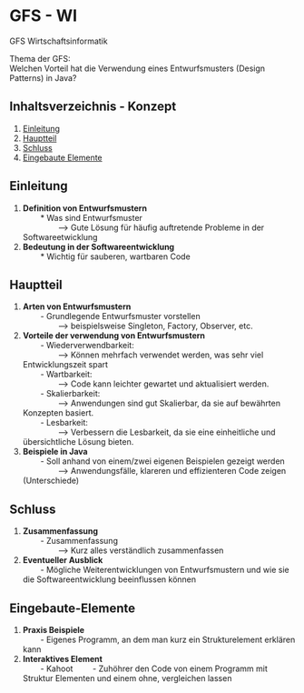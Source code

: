 # GFS - WI
GFS Wirtschaftsinformatik

Thema der GFS: </br>
Welchen Vorteil hat die Verwendung eines Entwurfsmusters (Design Patterns) in Java?

## Inhaltsverzeichnis - Konzept
1. [Einleitung](#Einleitung)
2. [Hauptteil](#Hauptteil)
3. [Schluss](#Schluss)
4. [Eingebaute Elemente](#Eingebaute-Elemente)

## <h2>Einleitung</h2>
1. <strong>Definition von Entwurfsmustern</strong></br>
⠀⠀⠀* Was sind Entwurfsmuster </br>
⠀⠀⠀⠀⠀⠀--> Gute Lösung für häufig auftretende Probleme in der Softwareetwicklung
2. <strong>Bedeutung in der Softwareentwicklung</strong></br>
⠀⠀⠀* Wichtig für sauberen, wartbaren Code

## <h2>Hauptteil</h2>
1. <strong>Arten von Entwurfsmustern</strong></br>
⠀⠀⠀- Grundlegende Entwurfsmuster vorstellen </br>
⠀⠀⠀⠀⠀⠀--> beispielsweise Singleton, Factory, Observer, etc.
2. <strong>Vorteile der verwendung von Entwurfsmustern</strong></br>
⠀⠀⠀- Wiederverwendbarkeit: </br>⠀⠀⠀⠀⠀⠀--> Können mehrfach verwendet werden, was sehr viel Entwicklungszeit spart</br>
⠀⠀⠀- Wartbarkeit: </br>⠀⠀⠀⠀⠀⠀--> Code kann leichter gewartet und aktualisiert werden.</br>
⠀⠀⠀- Skalierbarkeit: </br>⠀⠀⠀⠀⠀⠀--> Anwendungen sind gut Skalierbar, da sie auf bewährten Konzepten basiert.</br>
⠀⠀⠀- Lesbarkeit: </br>⠀⠀⠀⠀⠀⠀--> Verbessern die Lesbarkeit, da sie eine einheitliche und übersichtliche Lösung bieten.</br>
3. <strong>Beispiele in Java</strong></br>
⠀⠀⠀- Soll anhand von einem/zwei eigenen Beispielen gezeigt werden </br>
⠀⠀⠀⠀⠀⠀--> Anwendungsfälle, klareren und effizienteren Code zeigen (Unterschiede)

## <h2>Schluss</h2>
1. <strong>Zusammenfassung</strong></br>
⠀⠀⠀- Zusammenfassung </br>
⠀⠀⠀⠀⠀⠀--> Kurz alles verständlich zusammenfassen
2. <strong>Eventueller Ausblick</strong></br>
⠀⠀⠀- Mögliche Weiterentwicklungen von Entwurfsmustern und wie sie die Softwareentwicklung beeinflussen können

## <h2>Eingebaute-Elemente</h2>
1. <strong>Praxis Beispiele</strong></br>
⠀⠀⠀- Eigenes Programm, an dem man kurz ein Strukturelement erklären kann </br>
2. <strong>Interaktives Element</strong></br>
⠀⠀⠀- Kahoot
⠀⠀⠀- Zuhöhrer den Code von einem Programm mit Struktur Elementen und einem ohne, vergleichen lassen
